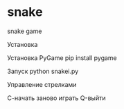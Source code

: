 # snake
snake game

Установка

Установка PyGame pip install pygame

Запуск python snakei.py

Управление стрелками

С-начать заново играть
Q-выйти

